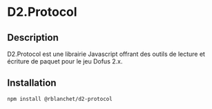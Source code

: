 # D2.Protocol

## Description

D2.Protocol est une librairie Javascript offrant des outils de lecture et écriture de paquet pour le jeu Dofus 2.x.

## Installation

```bash
npm install @rblanchet/d2-protocol
```
